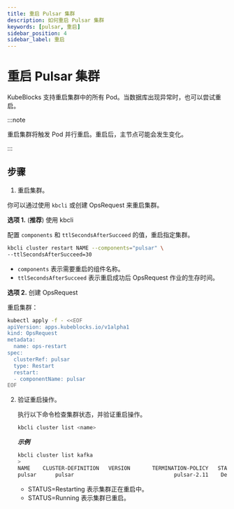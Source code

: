 ```yaml
---
title: 重启 Pulsar 集群
description: 如何重启 Pulsar 集群
keywords: [pulsar, 重启]
sidebar_position: 4
sidebar_label: 重启
---
```



# 重启 Pulsar 集群

KubeBlocks 支持重启集群中的所有 Pod。当数据库出现异常时，也可以尝试重启。

:::note

重启集群将触发 Pod 并行重启。重启后，主节点可能会发生变化。

:::

## 步骤

1. 重启集群。

  你可以通过使用 `kbcli` 或创建 OpsRequest 来重启集群。
  
   **选项 1.** (**推荐**) 使用 kbcli

   配置 `components` 和 `ttlSecondsAfterSucceed` 的值，重启指定集群。

   ```bash
   kbcli cluster restart NAME --components="pulsar" \
   --ttlSecondsAfterSucceed=30
   ```

   - `components` 表示需要重启的组件名称。
   - `ttlSecondsAfterSucceed` 表示重启成功后 OpsRequest 作业的生存时间。

   **选项 2.** 创建 OpsRequest

   重启集群：

   ```bash
   kubectl apply -f - <<EOF
   apiVersion: apps.kubeblocks.io/v1alpha1
   kind: OpsRequest
   metadata:
     name: ops-restart
   spec:
     clusterRef: pulsar
     type: Restart 
     restart:
     - componentName: pulsar
   EOF
   ```

2. 验证重启操作。

   执行以下命令检查集群状态，并验证重启操作。

   ```bash
   kbcli cluster list <name>
   ```

   ***示例***

   ```bash
   kbcli cluster list kafka
   >
   NAME    CLUSTER-DEFINITION   VERSION       TERMINATION-POLICY   STATUS     AGE
   pulsar      pulsar                                pulsar-2.11    Delete                               Running    19m
   ```

   * STATUS=Restarting 表示集群正在重启中。
   * STATUS=Running 表示集群已重启。


